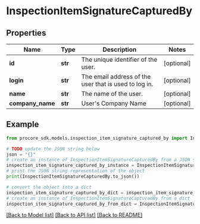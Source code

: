 # InspectionItemSignatureCapturedBy


## Properties

Name | Type | Description | Notes
------------ | ------------- | ------------- | -------------
**id** | **str** | The unique identifier of the user. | [optional] 
**login** | **str** | The email address of the user that is used to log in. | [optional] 
**name** | **str** | The name of the user. | [optional] 
**company_name** | **str** | User&#39;s Company Name | [optional] 

## Example

```python
from procore_sdk.models.inspection_item_signature_captured_by import InspectionItemSignatureCapturedBy

# TODO update the JSON string below
json = "{}"
# create an instance of InspectionItemSignatureCapturedBy from a JSON string
inspection_item_signature_captured_by_instance = InspectionItemSignatureCapturedBy.from_json(json)
# print the JSON string representation of the object
print(InspectionItemSignatureCapturedBy.to_json())

# convert the object into a dict
inspection_item_signature_captured_by_dict = inspection_item_signature_captured_by_instance.to_dict()
# create an instance of InspectionItemSignatureCapturedBy from a dict
inspection_item_signature_captured_by_from_dict = InspectionItemSignatureCapturedBy.from_dict(inspection_item_signature_captured_by_dict)
```
[[Back to Model list]](../README.md#documentation-for-models) [[Back to API list]](../README.md#documentation-for-api-endpoints) [[Back to README]](../README.md)



